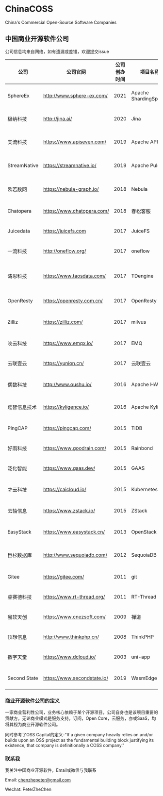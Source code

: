# ChinaCOSS
China's Commercial Open-Source Software Companies

## 中国商业开源软件公司

公司信息均来自网络，如有遗漏或差错，欢迎提交issue

| 公司         | 公司官网                   | 公司创办时间 | 项目名称      | 项目创办时间 | GitHub Star                                                                                                                                       | GitHub Fork                                                                                                                                            | Github Contributor                                                                                                                        | GitHub URL                                       | 技术领域               | 项目起源            | 开源许可证       | 最近融资时间 | 最近融资金额 |
|--------------|----------------------------|--------------|---------------|--------------|---------------------------------------------------------------------------------------------------------------------------------------------------|--------------------------------------------------------------------------------------------------------------------------------------------------------|-------------------------------------------------------------------------------------------------------------------------------------------|--------------------------------------------------|------------------------|---------------------|------------------|--------------|--------------|
| SphereEx    | http://www.sphere-ex.com/  | 2021        | Apache ShardingSphere | 2016   | [![GitHub stars](https://img.shields.io/github/stars/apache/shardingsphere)](https://github.com/apache/shardingsphere/stargazers)                | [![GitHub forks](https://img.shields.io/github/forks/apache/shardingsphere)](https://github.com/apache/shardingsphere/network/members)                 | ![GitHub contributors](https://img.shields.io/github/contributors/apache/shardingsphere)                                                  | https://github.com/apache/shardingsphere         | 分布式数据库可插拔生态 | 大公司孵化(当当 & 京东) | Apache 2.0       | 2021/5       | 数百万美元   |
| 极纳科技     | http://jina.ai/            | 2020         | Jina          | 2020         | [![GitHub stars](https://img.shields.io/github/stars/jina-ai/jina)](https://github.com/jina-ai/jina/stargazers)                                   | [![GitHub forks](https://img.shields.io/github/forks/jina-ai/jina)](https://github.com/jina-ai/jina/network/members)                                   | ![GitHub contributors](https://img.shields.io/github/contributors/jina-ai/jina)                                                           | https://github.com/jina-ai/jina                  | 多模态神经网络搜索框架 | 个人项目            | Apache 2.0       | 2020/9       | 600万美元   |
| 支流科技     | https://www.apiseven.com/  | 2019         | Apache APISIX | 2019         | [![GitHub stars](https://img.shields.io/github/stars/apache/apisix)](https://github.com/apache/apisix/stargazers)                                 | [![GitHub forks](https://img.shields.io/github/forks/apache/apisix)](https://github.com/apache/apisix/network/members)                                 | ![GitHub contributors](https://img.shields.io/github/contributors/apache/apisix)                                                          | https://github.com/apache/apisix                 | 微服务API网关          | 公司项目            | Apache 2.0       | 2021/3       | 数百万美元   |
| StreamNative | https://streamnative.io/   | 2019         | Apache Pulsar | 2016         | [![GitHub stars](https://img.shields.io/github/stars/apache/pulsar)](https://github.com/apache/pulsar/stargazers)                                 | [![GitHub forks](https://img.shields.io/github/forks/apache/pulsar)](https://github.com/apache/pulsar/network/members)                                 | ![GitHub contributors](https://img.shields.io/github/contributors/apache/pulsar)                                                          | https://github.com/apache/pulsar                 | 分布式消息队列         | 大公司孵化(Yahoo)   | Apache 2.0       | 2020/8       | 数百万美元   |
| 欧若数网     | https://nebula-graph.io/   | 2018         | Nebula        | 2018         | [![GitHub stars](https://img.shields.io/github/stars/vesoft-inc/nebula)](https://github.com/vesoft-inc/nebula/stargazers)                         | [![GitHub forks](https://img.shields.io/github/forks/vesoft-inc/nebula)](https://github.com/vesoft-inc/nebula/network/members)                         | ![GitHub contributors](https://img.shields.io/github/contributors/vesoft-inc/nebula)                                                      | https://github.com/vesoft-inc/nebula             | 分布式图数据库         | 公司项目            | Apache 2.0       | 2020/11       | 近千万美元   |
| Chatopera    | https://www.chatopera.com/ | 2018         | 春松客服      | 2018         | [![GitHub stars](https://img.shields.io/github/stars/chatopera/cosin)](https://github.com/chatopera/cosin/stargazers)                             | [![GitHub forks](https://img.shields.io/github/forks/chatopera/cosin)](https://github.com/chatopera/cosin/network/members)                             | ![GitHub contributors](https://img.shields.io/github/contributors/chatopera/cosin)                                                        | https://github.com/chatopera/cosin               | 多渠道智能客服系统     | 公司项目            | Apache 2.0       | 2018/8       | 数百万元     |
| Juicedata    | https://juicefs.com        | 2017         | JuiceFS       | 2021         | [![GitHub stars](https://img.shields.io/github/stars/juicedata/juicefs)](https://github.com/juicedata/juicefs/stargazers)                         | [![GitHub stars](https://img.shields.io/github/forks/juicedata/juicefs)](https://github.com/juicedata/juicefs/network/members)                         | [![GitHub stars](https://img.shields.io/github/contributors/juicedata/juicefs)](https://github.com/juicedata/juicefs/graphs/contributors) | https://github.com/juicedata/juicefs             | 分布式文件系统         | 公司项目            | AGPL-3.0         | 2018/10       | 数百万元     |
| 一流科技     | http://oneflow.org/        | 2017         | oneflow       | 2020         | [![GitHub stars](https://img.shields.io/github/stars/Oneflow-Inc/oneflow)](https://github.com/Oneflow-Inc/oneflow/stargazers)                     | [![GitHub forks](https://img.shields.io/github/forks/Oneflow-Inc/oneflow)](https://github.com/Oneflow-Inc/oneflow/network/members)                     | ![GitHub contributors](https://img.shields.io/github/contributors/Oneflow-Inc/oneflow)                                                    | https://github.com/Oneflow-Inc/oneflow           | 深度学习框架           | 公司项目            | Apache 2.0       | 2021/02      | 5000万元       |
| 涛思科技     | https://www.taosdata.com/  | 2017         | TDengine      | 2019         | [![GitHub stars](https://img.shields.io/github/stars/taosdata/TDengine)](https://github.com/taosdata/TDengine/stargazers)                         | [![GitHub forks](https://img.shields.io/github/forks/taosdata/TDengine)](https://github.com/taosdata/TDengine/network/members)                         | ![GitHub contributors](https://img.shields.io/github/contributors/taosdata/TDengine)                                                      | https://github.com/taosdata/TDengine             | 时序空间大数据引擎     | 公司项目            | AGPL-3.0         | 2020/4       | 超1000万美元 |
| OpenResty    | https://openresty.com.cn/  | 2017         | OpenResty     | 2009         | [![GitHub stars](https://img.shields.io/github/stars/openresty/openresty)](https://github.com/openresty/openresty/stargazers)                     | [![GitHub forks](https://img.shields.io/github/forks/openresty/openresty)](https://github.com/openresty/openresty/network/members)                     | ![GitHub contributors](https://img.shields.io/github/contributors/openresty/openresty)                                                    | https://github.com/openresty/openresty           | 应用服务器框架         | 个人项目            | BSD              |              |              |
| Zilliz       | https://zilliz.com/        | 2017         | milvus        | 2019         | [![GitHub stars](https://img.shields.io/github/stars/milvus-io/milvus)](https://github.com/milvus-io/milvus/stargazers)                           | [![GitHub forks](https://img.shields.io/github/forks/milvus-io/milvus)](https://github.com/milvus-io/milvus/network/members)                           | ![GitHub contributors](https://img.shields.io/github/contributors/milvus-io/milvus)                                                       | https://github.com/milvus-io/milvus              | 向量搜索引擎           | 公司项目            | Apache 2.0       | 2020/11      | 4300万美元   |
| 映云科技     | https://www.emqx.io/       | 2017         | EMQ           | 2013         | [![GitHub stars](https://img.shields.io/github/stars/emqx/emqx)](https://github.com/emqx/emqx/stargazers)                                         | [![GitHub forks](https://img.shields.io/github/forks/emqx/emqx)](https://github.com/emqx/emqx/network/members)                                         | ![GitHub contributors](https://img.shields.io/github/contributors/emqx/emqx)                                                              | https://github.com/emqx/emqx                     | MQTT消息中间件         | 个人项目            | Apache 2.0       | 2018/4       | 数百万元     |
| 云联壹云     | https://yunion.cn/         | 2017         | 云联壹云      | 2017         | [![GitHub stars](https://img.shields.io/github/stars/yunionio/onecloud)](https://github.com/yunionio/onecloud/stargazers)                         | [![GitHub forks](https://img.shields.io/github/forks/yunionio/onecloud)](https://github.com/yunionio/onecloud/network/members)                         | ![GitHub contributors](https://img.shields.io/github/contributors/yunionio/onecloud)                                                      | https://github.com/yunionio/onecloud             | IaaS&CMP               | 公司项目            | Apache 2.0       |              |              |
| 偶数科技     | http://www.oushu.io/       | 2016         | Apache HAWQ   | 2013         | [![GitHub stars](https://img.shields.io/github/stars/apache/hawq)](https://github.com/apache/hawq/stargazers)                                     | [![GitHub forks](https://img.shields.io/github/forks/apache/hawq)](https://github.com/apache/hawq/network/members)                                     | ![GitHub contributors](https://img.shields.io/github/contributors/apache/hawq)                                                            | https://github.com/apache/hawq                   | Hadoop SQL分析引擎     | 大公司孵化(Pivotal) | Apache 2.0       | 2017/1       | 5000万元     |
| 跬智信息技术 | https://kyligence.io/      | 2016         | Apache Kylin  | 2014         | [![GitHub stars](https://img.shields.io/github/stars/apache/kylin)](https://github.com/apache/kylin/stargazers)                                   | [![GitHub forks](https://img.shields.io/github/forks/apache/kylin)](https://github.com/apache/kylin/network/members)                                   | ![GitHub contributors](https://img.shields.io/github/contributors/apache/kylin)                                                           | https://github.com/apache/kylin                  | 大数据联机分析处理引擎 | 大公司孵化(eBay)    | Apache 2.0       | 2019/3       | 2500万美元   |
| PingCAP      | https://pingcap.com/       | 2015         | TiDB          | 2015         | [![GitHub stars](https://img.shields.io/github/stars/pingcap/tidb)](https://github.com/pingcap/tidb/stargazers)                                   | [![GitHub forks](https://img.shields.io/github/forks/pingcap/tidb)](https://github.com/pingcap/tidb/network/members)                                   | ![GitHub contributors](https://img.shields.io/github/contributors/pingcap/tidb)                                                           | https://github.com/pingcap/tidb                  | 分布式HTAP数据库       | 公司项目            | Apache 2.0       | 2020/11      | 2.7亿美元    |
| 好雨科技     | https://www.goodrain.com/  | 2015         | Rainbond      | 2017         | [![GitHub stars](https://img.shields.io/github/stars/goodrain/rainbond)](https://github.com/goodrain/rainbond/stargazers)                         | [![GitHub forks](https://img.shields.io/github/forks/goodrain/rainbond)](https://github.com/goodrain/rainbond/network/members)                         | ![GitHub contributors](https://img.shields.io/github/contributors/goodrain/rainbond)                                                      | https://github.com/goodrain/rainbond             | 企业应用云操作系统     | 公司项目            | LGPL-3.0         | 2016/11      |              |
| 泛化智能     | https://www.gaas.dev/      | 2015         | GAAS          | 2019         | [![GitHub stars](https://img.shields.io/github/stars/generalized-intelligence/GAAS)](https://github.com/generalized-intelligence/GAAS/stargazers) | [![GitHub forks](https://img.shields.io/github/forks/generalized-intelligence/GAAS)](https://github.com/generalized-intelligence/GAAS/network/members) | ![GitHub contributors](https://img.shields.io/github/contributors/generalized-intelligence/GAAS)                                          | https://github.com/generalized-intelligence/GAAS | 无人机自主飞行方案     | 公司项目            | BSD-3            | 2018/10      | 千万级       |
| 才云科技     | https://caicloud.io/       | 2015         | Kubernetes    | 2014         | [![GitHub stars](https://img.shields.io/github/stars/kubernetes/kubernetes)](https://github.com/kubernetes/kubernetes/stargazers)                 | [![GitHub forks](https://img.shields.io/github/forks/kubernetes/kubernetes)](https://github.com/kubernetes/kubernetes/network/members)                 | ![GitHub contributors](https://img.shields.io/github/contributors/kubernetes/kubernetes)                                                  | https://github.com/kubernetes/kubernetes         | 容器编排系统           | 大公司孵化(Google)  | Apache 2.0       | 2019/12      | 数千万元     |
| 云轴信息     | https://www.zstack.io/     | 2015         | ZStack        | 2015         | [![GitHub stars](https://img.shields.io/github/stars/zstackio/zstack)](https://github.com/zstackio/zstack)                                        | [![GitHub forks](https://img.shields.io/github/forks/zstackio/zstack)](https://github.com/zstackio/zstack)                                             | ![GitHub contributors](https://img.shields.io/github/contributors/zstackio/zstack)                                                        | https://github.com/zstackio/zstack               | IaaS                   | 公司项目            | Apache 2.0       | 2020/8       | 2.3亿        |
| EasyStack    | https://www.easystack.cn/  | 2013         | OpenStack     | 2010         | [![GitHub stars](https://img.shields.io/github/stars/openstack/openstack)](https://github.com/openstack/openstack/stargazers)                     | [![GitHub forks](https://img.shields.io/github/forks/openstack/openstack)](https://github.com/openstack/openstack/network/members)                     | ![GitHub contributors](https://img.shields.io/github/contributors/openstack/openstack)                                                    | https://github.com/openstack/openstack           | IaaS基础系统           | 大公司孵化(NASA)    | Apache 2.0       | 2019/11      | 数亿         |
| 巨杉数据库   | http://www.sequoiadb.com/  | 2012         | SequoiaDB     | 2015         | [![GitHub stars](https://img.shields.io/github/stars/SequoiaDB/SequoiaDB)](https://github.com/SequoiaDB/SequoiaDB/stargazers)                     | [![GitHub forks](https://img.shields.io/github/forks/SequoiaDB/SequoiaDB)](https://github.com/SequoiaDB/SequoiaDB/network/members)                     | ![GitHub contributors](https://img.shields.io/github/contributors/SequoiaDB/SequoiaDB)                                                    | https://github.com/SequoiaDB/SequoiaDB           | 分布式关系型数据库     | 公司项目            | AGPL-3.0         | 2018/9       | 数千万美元   |
| Gitee        | https://gitee.com/         | 2011         | git           | 2005         | [![GitHub stars](https://img.shields.io/github/stars/git/git)](https://github.com/git/git/stargazers)                                             | [![GitHub forks](https://img.shields.io/github/forks/git/git)](https://github.com/git/git/network/members)                                             | ![GitHub contributors](https://img.shields.io/github/contributors/git/git)                                                                | https://github.com/git/git              | Git代码托管            | 个人项目            | GPL-2.0          | 2020/2       | 6400万元     |
| 睿赛德科技   | https://www.rt-thread.org/ | 2011         | RT-Thread     | 2006         | [![GitHub stars](https://img.shields.io/github/stars/RT-Thread/rt-thread)](https://github.com/RT-Thread/rt-thread/stargazers)                     | [![GitHub forks](https://img.shields.io/github/forks/RT-Thread/rt-thread)](https://github.com/RT-Thread/rt-thread/network/members)                     | ![GitHub contributors](https://img.shields.io/github/contributors/RT-Thread/rt-thread)                                                    | https://github.com/RT-Thread/rt-thread           | 物联网操作系统         | 个人项目            | Apache 2.0       | 2019/11      | 近亿元       |
| 易软天创     | https://www.cnezsoft.com/  | 2009         | 禅道          | 2009         | [![GitHub stars](https://img.shields.io/github/stars/easysoft/zentaopms)](https://github.com/easysoft/zentaopms/stargazers)                       | [![GitHub forks](https://img.shields.io/github/forks/easysoft/zentaopms)](https://github.com/easysoft/zentaopms/network/members)                       | ![GitHub contributors](https://img.shields.io/github/contributors/easysoft/zentaopms)                                                     | https://github.com/easysoft/zentaopms            | Agile项目管理          | 公司项目            | Z Public License |              |              |
| 顶想信息     | http://www.thinkphp.cn/    | 2008         | ThinkPHP      | 2006         | [![GitHub stars](https://img.shields.io/github/stars/top-think/think)](https://github.com/top-think/think/stargazers)                             | [![GitHub forks](https://img.shields.io/github/forks/top-think/think)](https://github.com/top-think/think/network/members)                             | ![GitHub contributors](https://img.shields.io/github/contributors/top-think/think)                                                        | https://github.com/top-think/think               | PHP框架                | 个人项目            | Apache 2.0       |              |              |
| 数字天堂     | https://www.dcloud.io/     | 2003         | uni-app       | 2018         | [![GitHub stars](https://img.shields.io/github/stars/dcloudio/uni-app)](https://github.com/dcloudio/uni-app/stargazers)                           | [![GitHub forks](https://img.shields.io/github/forks/dcloudio/uni-app)](https://github.com/dcloudio/uni-app/network/members)                           | ![GitHub contributors](https://img.shields.io/github/contributors/dcloudio/uni-app)                                                       | https://github.com/dcloudio/uni-app              | Vue语法的统一前端框架  | 公司项目            | Apache 2.0       | 2018/9       |              |
| Second State     | https://www.secondstate.io/     | 2019        | WasmEdge      | 2019         | [![GitHub stars](https://img.shields.io/github/stars/WasmEdge/WasmEdge)](hhttps://github.com/WasmEdge/WasmEdge/stargazers)                           | [![GitHub forks](https://img.shields.io/github/forks/WasmEdge/WasmEdge)](https://github.com/WasmEdge/WasmEdge/network/members)                           | ![GitHub contributors](https://img.shields.io/github/contributors/WasmEdge/WasmEdge)                                                       | https://github.com/second-state/SSVM            | 高性能的 WebAssembly 虚拟机  | 公司项目            | Apache 2.0       | 2019/2       |              |



### 商业开源软件公司的定义

一家商业营利性公司，业务核心依赖于某个开源项目，公司自身也是该项目重要的贡献方，无论商业模式是服务支持，订阅，Open Core，云服务，亦或SaaS，均将其视为商业开源软件公司。

同时参考了OSS Capital的定义-"If a given company heavily relies on and/or builds upon an OSS project as the fundamental building block justifying its existence, that company is definitionally a COSS company."

### 联系我
我关注中国商业开源软件，Email或微信与我联系

Email: chenzhepeter@gmail.com

Wechat: PeterZheChen
